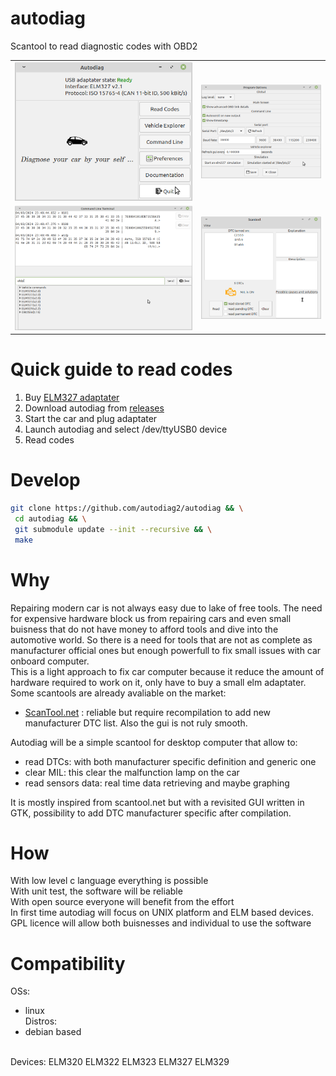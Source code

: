 # autodiag
Scantool to read diagnostic codes with OBD2

<table>
  <tr>
    <td><img src="https://raw.githubusercontent.com/autodiag2/media/master/main.png"></td>
    <td><img src="https://raw.githubusercontent.com/autodiag2/media/master/preferences.png"></td>
  </tr>
  <tr>
    <td><img src="https://raw.githubusercontent.com/autodiag2/media/master/terminal.png"></td>
    <td><img src="https://raw.githubusercontent.com/autodiag2/media/master/read_dtc.png"></td>
  </tr>
</table>


# Quick guide to read codes
1. Buy [ELM327 adaptater](https://www.amazon.fr/elm327-usb/s?k=elm327+usb)
2. Download autodiag from [releases](https://github.com/autodiag2/autodiag/releases)
3. Start the car and plug adaptater
4. Launch autodiag and select /dev/ttyUSB0 device
5. Read codes

# Develop
```bash
git clone https://github.com/autodiag2/autodiag && \
 cd autodiag && \
 git submodule update --init --recursive && \
 make
```

# Why
Repairing modern car is not always easy due to lake of free tools. The need for expensive hardware block us from repairing cars and even small buisness that do not have money to afford tools and dive into the automotive world. So there is a need for tools that are not as complete as manufacturer official ones but enough powerfull to fix small issues with car onboard computer.<br />
This is a light approach to fix car computer because it reduce the amount of hardware required to work on it, only have to buy a small elm adaptater.
Some scantools are already avaliable on the market:
  - [ScanTool.net](https://github.com/RJSzynal/ScanTool.net) : reliable but require recompilation to add new manufacturer DTC list. Also the gui is not ruly smooth.

Autodiag will be a simple scantool for desktop computer that allow to:
  - read DTCs: with both manufacturer specific definition and generic one
  - clear MIL: this clear the malfunction lamp on the car
  - read sensors data: real time data retrieving and maybe graphing

It is mostly inspired from scantool.net but with a revisited GUI written in GTK, possibility to add DTC manufacturer specific after compilation.

# How 
With low level c language everything is possible<br />
With unit test, the software will be reliable<br />
With open source everyone will benefit from the effort<br />
In first time autodiag will focus on UNIX platform and ELM based devices.<br />
GPL licence will allow both buisnesses and individual to use the software<br />

# Compatibility
OSs:<br />
 - linux<br />
Distros:<br />
 - debian based<br />
<br />
Devices: ELM320 ELM322 ELM323 ELM327 ELM329


